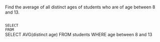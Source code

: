Find the average of all distinct ages of students who are of age between 8 and 13.



<codeblock language="sql" dbName="students1.db" type="exercise" testMode="fixedInput">
<code>
SELECT
FROM
</code>

<solution>
SELECT AVG(distinct age)
FROM students
WHERE age between 8 and 13
</solution>
</codeblock>